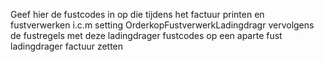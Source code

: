 Geef hier de fustcodes in op die tijdens het factuur printen en fustverwerken i.c.m setting OrderkopFustverwerkLadingdragr vervolgens de fustregels met deze ladingdrager fustcodes op een aparte fust ladingdrager factuur zetten
